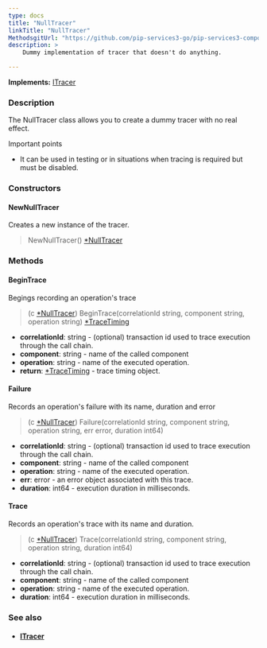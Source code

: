 ```yaml
---
type: docs
title: "NullTracer"
linkTitle: "NullTracer"
MethodsgitUrl: "https://github.com/pip-services3-go/pip-services3-components-go"
description: >
    Dummy implementation of tracer that doesn't do anything.

---
```


**Implements:** [ITracer](../itracer)

### Description

The NullTracer class allows you to create a dummy tracer with no real effect.

Important points

- It can be used in testing or in situations when tracing is required but must be disabled.

### Constructors

#### NewNullTracer
Creates a new instance of the tracer.

> NewNullTracer() [*NullTracer]()

### Methods

#### BeginTrace
Begings recording an operation's trace

> (c [*NullTracer]()) BeginTrace(correlationId string, component string, operation string) [*TraceTiming](../trace_timing)

- **correlationId**: string - (optional) transaction id used to trace execution through the call chain.
- **component**: string - name of the called component
- **operation**: string - name of the executed operation.
- **return**: [*TraceTiming](../trace_timing) - trace timing object.


#### Failure
Records an operation's failure with its name, duration and error

> (c [*NullTracer]()) Failure(correlationId string, component string, operation string, err error, duration int64)

- **correlationId**: string - (optional) transaction id used to trace execution through the call chain.
- **component**: string - name of the called component
- **operation**: string - name of the executed operation.
- **err**: error - an error object associated with this trace.
- **duration**: int64 - execution duration in milliseconds.


#### Trace
Records an operation's trace with its name and duration.

> (c [*NullTracer]()) Trace(correlationId string, component string, operation string, duration int64)

- **correlationId**: string - (optional) transaction id used to trace execution through the call chain.
- **component**: string - name of the called component
- **operation**: string - name of the executed operation.
- **duration**: int64 - execution duration in milliseconds.

### See also
- #### [ITracer](../itracer)
